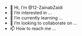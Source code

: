 - 👋 Hi, I’m @12-ZainabZaidi
- 👀 I’m interested in ...
- 🌱 I’m currently learning ...
- 💞️ I’m looking to collaborate on ...
- 📫 How to reach me ...

<!---
12-ZainabZaidi/12-ZainabZaidi is a ✨ special ✨ repository because its `README.md` (this file) appears on your GitHub profile.
You can click the Preview link to take a look at your changes.
--->
